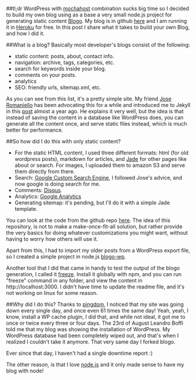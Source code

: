 ##tl;dr
WordPress with [mochahost](http://www.mochahost.com/) combination sucks big time so I decided to build my own blog using as a base a very small node.js project for generating static content [Blogo](https://github.com/jfromaniello/blogo). My blog is in github [here](https://github.com/machadogj/blogo) and I am running it in [Heroku](http://www.heroku.com/) for free. In this post I share what it takes to build your own Blog, and how I did it.

##What is a blog?
Basically most developer's blogs consist of the following:

- static content: posts, about, contact info.
- navigation: archive, tags, categories, etc.
- search for keywords inside your blog.
- comments on your posts.
- analytics
- SEO: friendly urls, sitemap.xml, etc.

As you can see from this list, it's a pretty simple site. My friend [Jose Romaniello](http://joseoncode.com) has been advocating this for a while and introduced me to Jekyll in this [post](http://joseoncode.com/2011/11/22/goodbye-wordpress-hello-jekyll/) almost a year ago. He explains it very well, but the idea is that instead of saving the content in a database like WordPress does, you can generate all the content once, and serve static files instead, which is much better for performance.

##So how did I do this with only static content?

- For the static HTML content, I used three different formats: html (for old wordpress posts), markdown for articles, and [Jade](http://jade-lang.com/) for other pages like about or search. For images, I uploaded them to amazon S3 and serve them directly from there.
- Search: [Google Custom Search Engine](http://www.google.com/cse), I followed Jose's advice, and now google is doing search for me.
- Comments: [Disqus](http://disqus.com/).
- Analytics: [Google Analytics](www.google.com/intl/es/analytics/)
- Generating sitemap: it's pending, but I'll do it with a simple Jade template.

You can look at the code from the github repo [here](https://github.com/machadogj/blogo). The idea of this repository, is not to make a make-once-fit-all solution, but rather provide the very basics for doing whatever customizations you might want, without having to worry how others will use it.

Apart from this, I had to import my older posts from a WordPress export file, so I created a simple project in node.js [blogo-wp](https://github.com/machadogj/blogo-wp).

Another tool that I did that came in handy to test the output of the blogo generation, I called it [freeze](https://github.com/machadogj/node-freeze). Install it globally with npm, and you can run "freeze" command in any folder, and view the content in http://localhost:3000. I didn't have time to update the readme file, and it's not working on linux for some reason.

##Why did I do this?
Thanks to [pingdom](http://www.pingdom.com/), I noticed that my site was going down every single day, and once even 61 times the same day! Yeah, yeah, I know, install a WP cache plugin, I did that, and while not ideal, it got me to once or twice every three or four days.
The 23rd of August Leandro Boffi told me that my blog was showing the installation of WordPress. My WordPress database had been completely wiped out, and that's when I realized I couldn't take it anymore. That very same day I forked blogo.

Ever since that day, I haven't had a single downtime report :)

The other reason, is that I love [node.js](http://nodejs.org/) and it only made sense to have my blog with node!